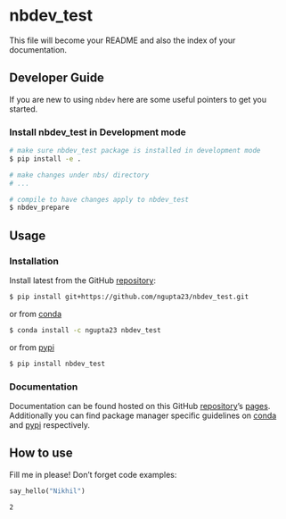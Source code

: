 # nbdev_test


<!-- WARNING: THIS FILE WAS AUTOGENERATED! DO NOT EDIT! -->

This file will become your README and also the index of your
documentation.

## Developer Guide

If you are new to using `nbdev` here are some useful pointers to get you
started.

### Install nbdev_test in Development mode

``` sh
# make sure nbdev_test package is installed in development mode
$ pip install -e .

# make changes under nbs/ directory
# ...

# compile to have changes apply to nbdev_test
$ nbdev_prepare
```

## Usage

### Installation

Install latest from the GitHub
[repository](https://github.com/ngupta23/nbdev_test):

``` sh
$ pip install git+https://github.com/ngupta23/nbdev_test.git
```

or from [conda](https://anaconda.org/ngupta23/nbdev_test)

``` sh
$ conda install -c ngupta23 nbdev_test
```

or from [pypi](https://pypi.org/project/nbdev_test/)

``` sh
$ pip install nbdev_test
```

### Documentation

Documentation can be found hosted on this GitHub
[repository](https://github.com/ngupta23/nbdev_test)’s
[pages](https://ngupta23.github.io/nbdev_test/). Additionally you can
find package manager specific guidelines on
[conda](https://anaconda.org/ngupta23/nbdev_test) and
[pypi](https://pypi.org/project/nbdev_test/) respectively.

## How to use

Fill me in please! Don’t forget code examples:

``` python
say_hello("Nikhil")
```

    2
